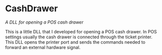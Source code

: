 # CashDrawer

*A DLL for opening a POS cash drawer*

This is a little DLL that I developed for opening a POS cash drawer. 
In POS settings usually the cash drawer is connected through the ticket printer. 
This DLL opens the printer port and sends the commands needed to forward an 
external hardware signal.
